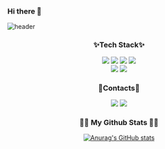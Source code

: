 ### Hi there 👋

<!--
**kimgeonsu/kimgeonsu** is a ✨ _special_ ✨ repository because its `README.md` (this file) appears on your GitHub profile.

Here are some ideas to get you started:

- 🔭 I’m currently working on ...
- 🌱 I’m currently learning ...
- 👯 I’m looking to collaborate on ...
- 🤔 I’m looking for help with ...
- 💬 Ask me about ...
- 📫 How to reach me: ...
- 😄 Pronouns: ...
- ⚡ Fun fact: ...
-->
![header](https://capsule-render.vercel.app/api?type=waving&color=00aaff&height=200&section=header&text=Hi🤗%20I'm%20Geonsu!&fontSize=60&fontColor=fff)

<h3 align="center"> ✨Tech Stack✨ </h3>

<div align="center">
<img src="https://img.shields.io/badge/Python-3776AB?style=flat-square&logo=Python&logoColor=FFF"/> <img src="https://img.shields.io/badge/JavaScript-F7DF1E?style=flat-square&logo=JavaScript&logoColor=FFF"/> <img src="https://img.shields.io/badge/TypeScript-3178C6?style=flat-square&logo=TypeScript&logoColor=FFF"/> <img src="https://img.shields.io/badge/C++-00599C?style=flat-square&logo=cplusplus&logoColor=FFF"/> 
</div>

<div align="center">
<img src="https://img.shields.io/badge/React-61DAFB?style=flat-square&logo=React&logoColor=FFF"/> <img src="https://img.shields.io/badge/Angular-DD0031?style=flat-square&logo=Angular&logoColor=FFF"/> 
</div>

<h3 align="center">🧸Contacts🧸</h3>
<p align="center">
 <a href="https://www.instagram.com/kun5o0/"><img src="https://img.shields.io/badge/Instagram-E4405F?style=flat-square&logo=Instagram&logoColor=white&link=https://www.instagram.com/kun5o0/"/></a>
  <a href="mailto:kundoo0412@gmail.com"><img src="https://img.shields.io/badge/Gmail-d14836?style=flat-square&logo=Gmail&logoColor=white&link=kundoo0412@gmail.com"/></a>
</p>

<h3 align="center">👩‍💻 My Github Stats 👩‍💻</h3>
<div align="center">

[![Anurag's GitHub stats](https://github-readme-stats.vercel.app/api?username=kimgeonsu&hide_title=true&show_icons=true&include_all_commits=true&disable_animations=false&theme=cobalt2)](https://github.com/anuraghazra/github-readme-stats)
</div>
